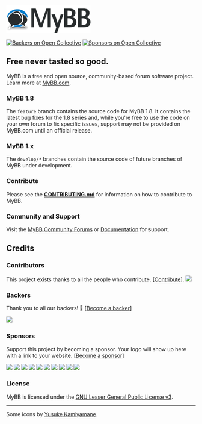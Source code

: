[![MyBB](https://raw.githubusercontent.com/mybb/mybb/feature/images/logo.png "MyBB")](https://mybb.com "MyBB")

[![Backers on Open Collective](https://opencollective.com/mybb/backers/badge.svg)](#backers)
 [![Sponsors on Open Collective](https://opencollective.com/mybb/sponsors/badge.svg)](#sponsors)

## Free never tasted so good.
MyBB is a free and open source, community-based forum software project. Learn more at [MyBB.com](https://mybb.com).

### MyBB 1.8

The `feature` branch contains the source code for MyBB 1.8. It contains the latest bug fixes for the 1.8 series and, while you're free to use the code on your own forum to fix specific issues, support may not be provided on MyBB.com until an official release.

### MyBB 1.x

The `develop/*` branches contain the source code of future branches of MyBB under development.

### Contribute

Please see the [**CONTRIBUTING.md**](https://github.com/mybb/mybb/blob/feature/CONTRIBUTING.md) for information on how to contribute to MyBB.

### Community and Support
Visit the [MyBB Community Forums](https://community.mybb.com) or [Documentation](https://docs.mybb.com) for support.

## Credits

### Contributors

This project exists thanks to all the people who contribute. [[Contribute](CONTRIBUTING.md)].
<a href="https://github.com/mybb/mybb/graphs/contributors"><img src="https://opencollective.com/mybb/contributors.svg?width=890&button=false" /></a>


### Backers

Thank you to all our backers! 🙏 [[Become a backer](https://opencollective.com/mybb#backer)]

<a href="https://opencollective.com/mybb#backers" target="_blank"><img src="https://opencollective.com/mybb/backers.svg?width=890"></a>


### Sponsors

Support this project by becoming a sponsor. Your logo will show up here with a link to your website. [[Become a sponsor](https://opencollective.com/mybb#sponsor)]

<a href="https://opencollective.com/mybb/sponsor/0/website" target="_blank"><img src="https://opencollective.com/mybb/sponsor/0/avatar.svg"></a>
<a href="https://opencollective.com/mybb/sponsor/1/website" target="_blank"><img src="https://opencollective.com/mybb/sponsor/1/avatar.svg"></a>
<a href="https://opencollective.com/mybb/sponsor/2/website" target="_blank"><img src="https://opencollective.com/mybb/sponsor/2/avatar.svg"></a>
<a href="https://opencollective.com/mybb/sponsor/3/website" target="_blank"><img src="https://opencollective.com/mybb/sponsor/3/avatar.svg"></a>
<a href="https://opencollective.com/mybb/sponsor/4/website" target="_blank"><img src="https://opencollective.com/mybb/sponsor/4/avatar.svg"></a>
<a href="https://opencollective.com/mybb/sponsor/5/website" target="_blank"><img src="https://opencollective.com/mybb/sponsor/5/avatar.svg"></a>
<a href="https://opencollective.com/mybb/sponsor/6/website" target="_blank"><img src="https://opencollective.com/mybb/sponsor/6/avatar.svg"></a>
<a href="https://opencollective.com/mybb/sponsor/7/website" target="_blank"><img src="https://opencollective.com/mybb/sponsor/7/avatar.svg"></a>
<a href="https://opencollective.com/mybb/sponsor/8/website" target="_blank"><img src="https://opencollective.com/mybb/sponsor/8/avatar.svg"></a>
<a href="https://opencollective.com/mybb/sponsor/9/website" target="_blank"><img src="https://opencollective.com/mybb/sponsor/9/avatar.svg"></a>



### License
MyBB is licensed under the [GNU Lesser General Public License v3](https://mybb.com/about/license).

---
Some icons by [Yusuke Kamiyamane](http://p.yusukekamiyamane.com/).
